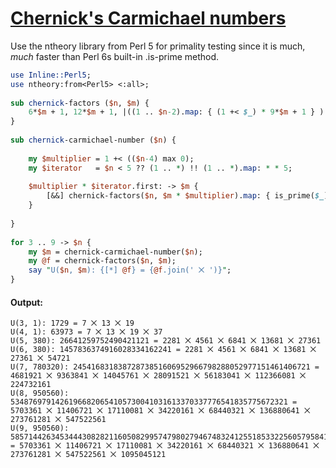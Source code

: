 [1]: https://rosettacode.org/wiki/Chernick's_Carmichael_numbers

# [Chernick's Carmichael numbers][1]

Use the ntheory library from Perl 5 for primality testing since it is much, *much* faster than Perl 6s built-in .is-prime method.

```perl
use Inline::Perl5;
use ntheory:from<Perl5> <:all>;
 
sub chernick-factors ($n, $m) {
    6*$m + 1, 12*$m + 1, |((1 .. $n-2).map: { (1 +< $_) * 9*$m + 1 } )
}
 
sub chernick-carmichael-number ($n) {
 
    my $multiplier = 1 +< (($n-4) max 0);
    my $iterator   = $n < 5 ?? (1 .. *) !! (1 .. *).map: * * 5;
 
    $multiplier * $iterator.first: -> $m {
        [&&] chernick-factors($n, $m * $multiplier).map: { is_prime($_) }
    }
 
}
 
for 3 .. 9 -> $n {
    my $m = chernick-carmichael-number($n);
    my @f = chernick-factors($n, $m);
    say "U($n, $m): {[*] @f} = {@f.join(' ⨉ ')}";
}
```

#### Output:
```
U(3, 1): 1729 = 7 ⨉ 13 ⨉ 19
U(4, 1): 63973 = 7 ⨉ 13 ⨉ 19 ⨉ 37
U(5, 380): 26641259752490421121 = 2281 ⨉ 4561 ⨉ 6841 ⨉ 13681 ⨉ 27361
U(6, 380): 1457836374916028334162241 = 2281 ⨉ 4561 ⨉ 6841 ⨉ 13681 ⨉ 27361 ⨉ 54721
U(7, 780320): 24541683183872873851606952966798288052977151461406721 = 4681921 ⨉ 9363841 ⨉ 14045761 ⨉ 28091521 ⨉ 56183041 ⨉ 112366081 ⨉ 224732161
U(8, 950560): 53487697914261966820654105730041031613370337776541835775672321 = 5703361 ⨉ 11406721 ⨉ 17110081 ⨉ 34220161 ⨉ 68440321 ⨉ 136880641 ⨉ 273761281 ⨉ 547522561
U(9, 950560): 58571442634534443082821160508299574798027946748324125518533225605795841 = 5703361 ⨉ 11406721 ⨉ 17110081 ⨉ 34220161 ⨉ 68440321 ⨉ 136880641 ⨉ 273761281 ⨉ 547522561 ⨉ 1095045121
```
